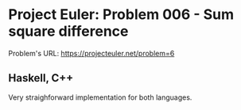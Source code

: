 # Project Euler: Problem 006 - Sum square difference

Problem's URL: https://projecteuler.net/problem=6

## Haskell, C++

Very straighforward implementation for both languages.
